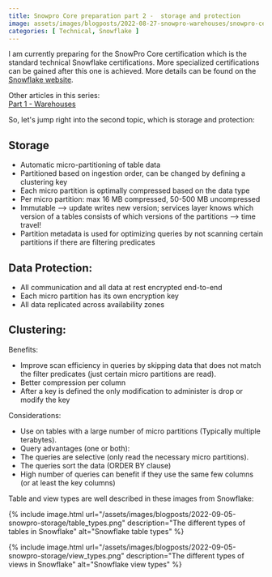 ```yaml
---
title: Snowpro Core preparation part 2 -  storage and protection
image: assets/images/blogposts/2022-08-27-snowpro-warehouses/snowpro-certification-core.png
categories: [ Technical, Snowflake ]
---
```

I am currently preparing for the SnowPro Core certification which is the standard technical Snowflake certifications. More specialized certifications can be gained after this one is achieved. More details can be found on the <a href="https://www.snowflake.com/certifications/">Snowflake website</a>.  

Other articles in this series:  
<a href="../snowpro-warehouses/">Part 1 - Warehouses</a>


So, let's jump right into the second topic, which is storage and protection:

<h2>Storage</h2>

- Automatic micro-partitioning of table data​
- Partitioned based on ingestion order, can be changed by defining a clustering key​
- Each micro partition is optimally compressed based on the data type​
- Per micro partition: max 16 MB compressed, 50-500 MB uncompressed​
- Immutable  --> update writes new version; services layer knows which version of a tables consists of which versions of the partitions  --> time travel!​
- Partition metadata is used for optimizing queries by not scanning certain partitions if there are filtering predicates

<h2>Data Protection:</h2>

- All communication and all data at rest encrypted end-to-end​
- Each micro partition has its own encryption key​
- All data replicated across availability zones

<h2>Clustering:</h2>

Benefits:​
- Improve scan efficiency in queries by skipping data that does not match the filter predicates (just certain micro partitions are read).​
- Better compression per column​
- After a key is defined the only modification to administer is drop or modify the key​
  
Considerations:​
- Use on tables with a large number of micro partitions (Typically multiple terabytes).​
- Query advantages (one or both):​
- The queries are selective (only read the necessary micro partitions).​
- The queries sort the data (ORDER BY clause)​
- High number of queries can benefit if they use the same few columns (or at least the key columns)

Table and view types are well described in these images from Snowflake:

{% include image.html
    url="/assets/images/blogposts/2022-09-05-snowpro-storage/table_types.png"
    description="The different types of tables in Snowflake"
    alt="Snowflake table types" %}

{% include image.html
    url="/assets/images/blogposts/2022-09-05-snowpro-storage/view_types.png"
    description="The different types of views in Snowflake"
    alt="Snowflake view types" %}